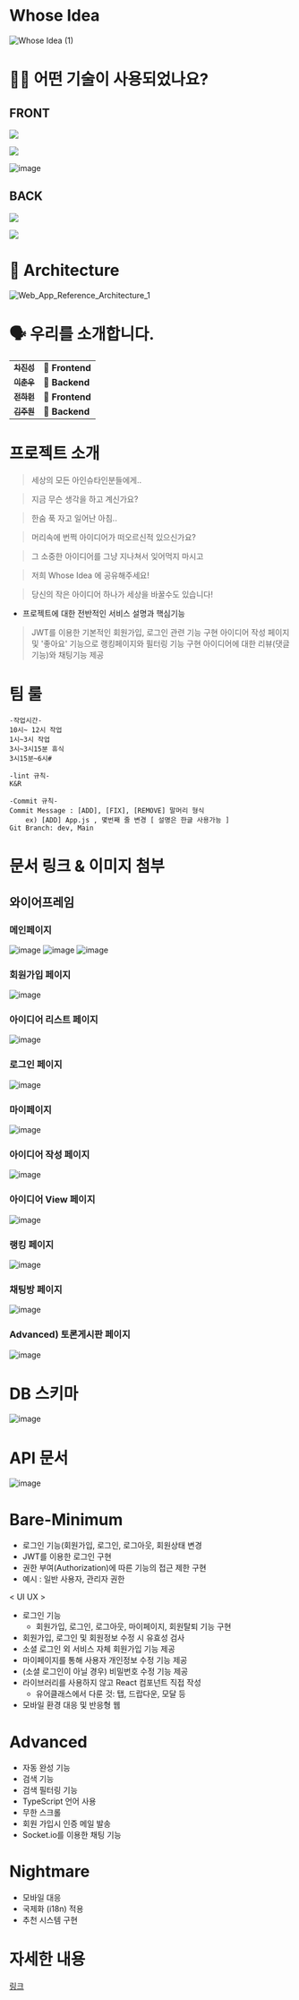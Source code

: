 # Whose Idea
![Whose Idea (1)](https://user-images.githubusercontent.com/95297566/163955287-9ddb43ad-7796-4f5a-8d17-2f970683c57e.png)

# 🕵🏼 어떤 기술이 사용되었나요?

## FRONT
![](https://img.shields.io/badge/FRONT-React-61DAFB?style=for-the-badge&logo=React)

![](https://img.shields.io/badge/FRONT-Redux-764ABC?style=for-the-badge&logo=Redux)

![image](https://user-images.githubusercontent.com/95297566/163955908-5946b846-55f3-426a-9ae5-103c2015890b.png)


## BACK
![](https://img.shields.io/badge/BACK-Node-3776AB?style=for-the-badge&logo=Node.js)

![](https://img.shields.io/badge/BACK-Express-092E20?style=for-the-badge)




# 🔨 Architecture
![Web_App_Reference_Architecture_1](https://cdn.discordapp.com/attachments/960425551754051594/960866421527687198/Sodanen_Screenshot_22.04_05_20_39-33.png.png)

# 🗣 우리를 소개합니다.

<table>
  <tbody>
    <tr>
      <td align="center">
        <a href="https://github.com/mokbangkoon">
          <sub>
            <b>차진성</b>
          </sub>
        </a>
        <br>
      </td>
      <td>
        <strong>🚩 Frontend</strong>
      </td>
    </tr>
     <tr>
      <td align="center">
        <a href="https://github.com/chunwoolee-work">
          <sub>
            <b>이춘우</b>
          </sub>
        </a>
        <br>
      </td>
      <td>
        <strong>🏁 Backend</strong>
      </td>
    </tr>
      <td align="center">
        <a href="https://github.com/haheon">
          <sub>
            <b>전하헌</b>
          </sub>
        </a>
        <br>
      </td>
      <td>
        <strong>🚩 Frontend</strong>
      </td>
    </tr>
    <tr>
      <td align="center">
        <a href="https://github.com/Mizulatte">
          <sub>
            <b>김주원</b>
          </sub>
        </a>
        <br>
      </td>
      <td>
        <strong>🏁 Backend</strong>
      </td>
    </tr>
    <tr>
  </tbody>
</table>

# 프로젝트 소개
>세상의 모든 아인슈타인분들에게..

>지금 무슨 생각을 하고 계신가요? 

>한숨 푹 자고 일어난 아침.. 

>머리속에 번쩍 아이디어가 떠오르신적 있으신가요?

>그 소중한 아이디어를 그냥 지나쳐서 잊어먹지 마시고

>저희 Whose Idea 에 공유해주세요!

>당신의 작은 아이디어 하나가 세상을 바꿀수도 있습니다!

+ 프로젝트에 대한 전반적인 서비스 설명과 핵심기능
> JWT를 이용한 기본적인 회원가입, 로그인 관련 기능 구현
> 아이디어 작성 페이지 및 '좋아요' 기능으로 랭킹페이지와 필터링 기능 구현
> 아이디어에 대한 리뷰(댓글 기능)와 채팅기능 제공

# 팀 룰
>
    -작업시간-
    10시~ 12시 작업
    1시~3시 작업
    3시~3시15분 휴식
    3시15분~6시# 

    -lint 규칙-
    K&R

    -Commit 규칙-
    Commit Message : [ADD], [FIX], [REMOVE] 말머리 형식
        ex) [ADD] App.js , 몇번째 줄 변경 [ 설명은 한글 사용가능 ] 
    Git Branch: dev, Main

# 문서 링크 & 이미지 첨부

## 와이어프레임

### 메인페이지

![image](https://user-images.githubusercontent.com/95297566/163959024-a0420c43-06bf-4079-a9dd-7941fc790209.png)
![image](https://user-images.githubusercontent.com/95297566/163959242-4c543d46-49b0-471b-be05-b74af5686701.png)
![image](https://user-images.githubusercontent.com/95297566/163959941-35ab68db-0c68-4c99-af9a-eab60b4a0550.png)


### 회원가입 페이지

![image](https://user-images.githubusercontent.com/95297566/163959511-c9c76a69-476f-49bc-890b-d50024c2a978.png)


### 아이디어 리스트 페이지

![image](https://user-images.githubusercontent.com/95297566/163959161-b5714923-226d-412b-9849-c4b26b0b9615.png)


### 로그인 페이지

![image](https://user-images.githubusercontent.com/95297566/163959341-8d257d19-f0e0-4522-b604-7390c4114751.png)

### 마이페이지

![image](https://user-images.githubusercontent.com/95297566/163959295-812a672d-7a9c-461c-acc0-581074d59852.png)


### 아이디어 작성 페이지

![image](https://user-images.githubusercontent.com/95297566/163959585-6c8b19ee-9c39-4447-a6b0-a37c352fe163.png)

### 아이디어 View 페이지

![image](https://user-images.githubusercontent.com/95297566/163959648-0bc9cd04-9369-4d17-9ebc-1fbbfdce517f.png)

### 랭킹 페이지

![image](https://user-images.githubusercontent.com/95297566/163959690-52243dba-3645-4f89-a4fb-f24a16b26dde.png)

### 채팅방 페이지

![image](https://user-images.githubusercontent.com/95297566/163959740-e50d231d-afe1-4bdd-b1c4-aa0a3534f409.png)

### Advanced) 토론게시판 페이지

![image](https://user-images.githubusercontent.com/95297566/163960060-30428767-045d-4a09-b377-1cad14579ce3.png)


# DB 스키마

![image](https://user-images.githubusercontent.com/96035912/162122112-7f368287-ce1b-4b9a-984a-9f3293af2ce1.png)

# API 문서

![image](https://user-images.githubusercontent.com/96035912/163101736-d78d56a1-76e8-4a86-a88e-af0b0647b83c.png)

# Bare-Minimum
- 로그인 기능(회원가입, 로그인, 로그아웃, 회원상태 변경
- JWT를 이용한 로그인 구현
- 권한 부여(Authorization)에 따른 기능의 접근 제한 구현 
 - 예시 : 일반 사용자, 관리자 권한
 
< UI UX >
- 로그인 기능
  - 회원가입, 로그인, 로그아웃, 마이페이지, 회원탈퇴 기능 구현
- 회원가입, 로그인 및 회원정보 수정 시 유효성 검사
- 소셜 로그인 외 서비스 자체 회원가입 기능 제공
- 마이페이지를 통해 사용자 개인정보 수정 기능 제공
- (소셜 로그인이 아닐 경우) 비밀번호 수정 기능 제공
- 라이브러리를 사용하지 않고 React 컴포넌트 직접 작성
  - 유어클래스에서 다룬 것: 탭, 드랍다운, 모달 등
- 모바일 환경 대응 및 반응형 웹

# Advanced
- 자동 완성 기능
- 검색 기능
- 검색 필터링 기능
- TypeScript 언어 사용
- 무한 스크롤
- 회원 가입시 인증 메일 발송
- Socket.io를 이용한 채팅 기능

# Nightmare
- 모바일 대응
- 국제화 (i18n) 적용
- 추천 시스템 구현


# 자세한 내용
<a href="https://github.com/codestates/whoseidea/wiki">링크</a>

